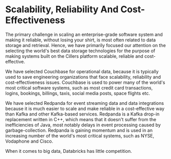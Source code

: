 # Scalability, Reliability And Cost-Effectiveness

The primary challenge in scaling an enterprise-grade software system and making it reliable, without losing your shirt, is most often related to data storage and retrieval. Hence, we have primarily focused our attention on the selecting the world's best data storage technologies for the purpose of making systems built on the Cillers platform scalable, reliable and cost-effective.

We have selected Couchbase for operational data, because it is typically used to save engineering organizations that face scalability, reliability and cost-effectiveness issues. Couchbase is used to power many of the world's most critical software systems, such as most credit card transactions, logins, bookings, billings, taxis, social media posts, space flights etc.&#x20;

We have selected Redpanda for event streaming data and data integrations because it is much easier to scale and make reliable in a cost-effective way than Kafka and other Kafka-based services. Redpanda is a Kafka drop-in replacement written in C++, which means that it doesn't suffer from the inefficiencies of Java, most notably delays in event processing caused by garbage-collection. Redpanda is gaining momentum and is used in an increasing number of the world's most critical systems, such as NYSE, Vodaphone and Cisco.

When it comes to big data, Databricks has little competition.  &#x20;
